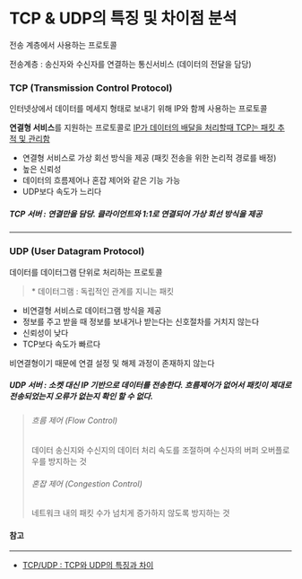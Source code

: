 # TCP & UDP의 특징 및 차이점 분석



전송 계층에서 사용하는 프로토콜

전송계층 : 송신자와 수신자를 연결하는 통신서비스 (데이터의 전달을 담당)



### TCP (Transmission Control Protocol)

인터넷상에서 데이터를 메세지 형태로 보내기 위해 IP와 함께 사용하는 프로토콜

**연결형 서비스**를 지원하는 프로토콜로 <u>IP가 데이터의 배달을 처리할때 TCP는 패킷 추적 및 관리함</u>

- 연결형 서비스로 가상 회선 방식을 제공 (패킷 전송을 위한 논리적 경로를 배정)
- 높은 신뢰성
- 데이터의 흐름제어나 혼잡 제어와 같은 기능 가능
- UDP보다 속도가 느리다



##### **TCP 서버** : 연결만을 담당. 클라이언트와 1:1로 연결되어 가상 회선 방식을 제공

---

### UDP (User Datagram Protocol)

데이터를 데이터그램 단위로 처리하는 프로토콜

> \* 데이터그램 : 독립적인 관계를 지니는 패킷

- 비연결형 서비스로 데이터그램 방식을 제공
- 정보를 주고 받을 때 정보를 보내거나 받는다는 신호절차를 거치지 않는다
- 신뢰성이 낮다
- TCP보다 속도가 빠르다

비연결형이기 때문에 연결 설정 및 해제 과정이 존재하지 않는다

##### UDP 서버 : 소켓 대신 IP 기반으로 데이터를 전송한다. 흐름제어가 없어서 패킷이 제대로 전송되었는지 오류가 없는지 확인 할 수 없다.



> ###### 흐름 제어 (Flow Control)
>
> 데이터 송신지와 수신지의 데이터 처리 속도를 조절하며 수신자의 버퍼 오버플로우를 방지하는 것
>
> 
>
> ###### 혼잡 제어 (Congestion Control)
>
> 네트워크 내의 패킷 수가 넘치게 증가하지 않도록 방지하는 것





#### 참고

---

- [TCP/UDP : TCP와 UDP의 특징과 차이](https://mangkyu.tistory.com/15)